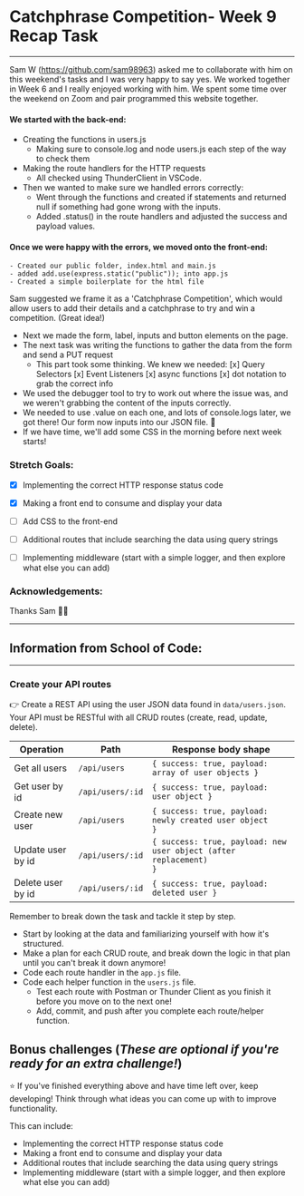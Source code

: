 # Catchphrase Competition- Week 9 Recap Task
__________

Sam W (https://github.com/sam98963) asked me to collaborate with him on this weekend's tasks and I was very happy to say yes. We worked together in Week 6 and I really enjoyed working with him. We spent some time over the weekend on Zoom and pair programmed this website together.

#### We started with the back-end:
- Creating the functions in users.js
    - Making sure to console.log and node users.js each step of the way to check them
- Making the route handlers for the HTTP requests
    - All checked using ThunderClient in VSCode.
- Then we wanted to make sure we handled errors correctly:
    - Went through the functions and created if statements and returned null if something had gone wrong with the inputs.
    - Added .status() in the route handlers and adjusted the success and payload values.
#### Once we were happy with the errors, we moved onto the front-end:
    - Created our public folder, index.html and main.js
    - added add.use(express.static("public")); into app.js
    - Created a simple boilerplate for the html file
Sam suggested we frame it as a 'Catchphrase Competition', which would allow users to add their details and a catchphrase to try and win a competition. (Great idea!)
- Next we made the form, label, inputs and button elements on the page.
- The next task was writing the functions to gather the data from the form and send a PUT request
    - This part took some thinking. We knew we needed:
      [x] Query Selectors      [x] Event Listeners    [x] async functions   [x] dot notation to grab the correct info
- We used the debugger tool to try to work out where the issue was, and we weren't grabbing the content of the inputs correctly.
- We needed to use .value on each one, and lots of console.logs later, we got there! Our form now inputs into our JSON file. 🥳
- If we have time, we'll add some CSS in the morning before next week starts!


### Stretch Goals:

- [x] Implementing the correct HTTP response status code
- [x] Making a front end to consume and display your data
- [ ] Add CSS to the front-end
- [ ] Additional routes that include searching the data using query strings
- [ ] Implementing middleware (start with a simple logger, and then explore what else you can add)


### Acknowledgements:

Thanks Sam 👊🏻

______
## Information from School of Code:
_______

### Create your API routes

👉 Create a REST API using the user JSON data found in `data/users.json`. Your API must be RESTful with all CRUD routes (create, read, update, delete).

| Operation         | Path             | Response body shape                                                          |
| ----------------- | ---------------- | ---------------------------------------------------------------------------- |
| Get all users     | `/api/users`     | <code>{ success: true, payload: array of user objects } </code>              |
| Get user by id    | `/api/users/:id` | <code>{ success: true, payload: user object }</code>                         |
| Create new user   | `/api/users`     | <code>{ success: true, payload: newly created user object }</code>           |
| Update user by id | `/api/users/:id` | <code>{ success: true, payload: new user object (after replacement) }</code> |
| Delete user by id | `/api/users/:id` | <code>{ success: true, payload: deleted user } </code>                       |

Remember to break down the task and tackle it step by step.

- Start by looking at the data and familiarizing yourself with how it's structured.
- Make a plan for each CRUD route, and break down the logic in that plan until you can't break it down anymore!
- Code each route handler in the `app.js` file.
- Code each helper function in the `users.js` file.
  - Test each route with Postman or Thunder Client as you finish it before you move on to the next one!
  - Add, commit, and push after you complete each route/helper function.

## Bonus challenges (_These are optional if you're ready for an extra challenge!_)

⭐ If you've finished everything above and have time left over, keep developing! Think through what ideas you can come up with to improve functionality.

This can include:

- Implementing the correct HTTP response status code
- Making a front end to consume and display your data
- Additional routes that include searching the data using query strings
- Implementing middleware (start with a simple logger, and then explore what else you can add)
